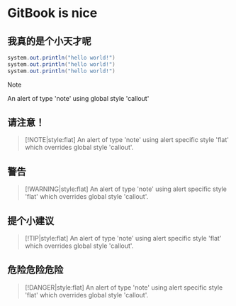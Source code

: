 # GitBook is nice

## 我真的是个小天才呢
```java
system.out.println("hello world!")
system.out.println("hello world!")
system.out.println("hello world!")
```
> [!NOTE]
> An alert of type 'note' using global style 'callout'  

## 请注意！
> [!NOTE|style:flat]
> An alert of type 'note' using alert specific style 'flat' which overrides global style 'callout'.  

## 警告 
> [!WARNING|style:flat]
> An alert of type 'note' using alert specific style 'flat' which overrides global style 'callout'.   

## 提个小建议  
> [!TIP|style:flat]
> An alert of type 'note' using alert specific style 'flat' which overrides global style 'callout'.  

## 危险危险危险  
> [!DANGER|style:flat]
> An alert of type 'note' using alert specific style 'flat' which overrides global style 'callout'.
